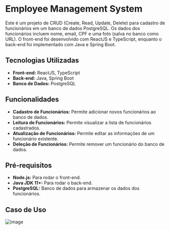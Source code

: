 # Employee Management System

Este é um projeto de CRUD (Create, Read, Update, Delete) para cadastro de funcionários em um banco de dados PostgreSQL. Os dados dos funcionários incluem nome, email, CPF e uma foto (salva no banco como URL). O front-end foi desenvolvido com ReactJS e TypeScript, enquanto o back-end foi implementado com Java e Spring Boot.

## Tecnologias Utilizadas

- **Front-end:** ReactJS, TypeScript
- **Back-end:** Java, Spring Boot
- **Banco de Dados:** PostgreSQL

## Funcionalidades

- **Cadastro de Funcionários:** Permite adicionar novos funcionários ao banco de dados.
- **Leitura de Funcionários:** Permite visualizar a lista de funcionários cadastrados.
- **Atualização de Funcionários:** Permite editar as informações de um funcionário existente.
- **Deleção de Funcionários:** Permite remover um funcionário do banco de dados.

## Pré-requisitos

- **Node.js:** Para rodar o front-end.
- **Java JDK 11+:** Para rodar o back-end.
- **PostgreSQL:** Banco de dados para armazenar os dados dos funcionários.

## Caso de Uso
![image](https://github.com/IvoJP1/CRUDesafio/assets/88736020/76988783-ff67-4cd8-b54a-f1054ada5db7)

